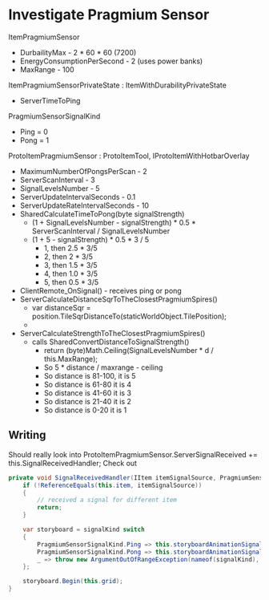 ﻿# Investigate Pragmium Sensor

ItemPragmiumSensor

* DurbailityMax - 2 * 60 * 60 (7200)
* EnergyConsumptionPerSecond - 2 (uses power banks)
* MaxRange - 100

ItemPragmiumSensorPrivateState : ItemWithDurabilityPrivateState

* ServerTimeToPing

PragmiumSensorSignalKind

* Ping = 0
* Pong = 1

ProtoItemPragmiumSensor : ProtoItemTool, IProtoItemWithHotbarOverlay

* MaximumNumberOfPongsPerScan - 2
* ServerScanInterval - 3
* SignalLevelsNumber - 5
* ServerUpdateIntervalSeconds - 0.1
* ServerUpdateRateIntervalSeconds - 10
* SharedCalculateTimeToPong(byte signalStrength)
	* (1 + SignalLevelsNumber - signalStrength) * 0.5 * ServerScanInterval / SignalLevelsNumber
	* (1 + 5 - signalStrength) * 0.5 * 3 / 5
		* 1, then 2.5 * 3/5
		* 2, then 2 * 3/5
		* 3, then 1.5 * 3/5
		* 4, then 1.0 * 3/5
		* 5, then 0.5 * 3/5
* ClientRemote_OnSignal() - receives ping or pong
* ServerCalculateDistanceSqrToTheClosestPragmiumSpires()
	* var distanceSqr = position.TileSqrDistanceTo(staticWorldObject.TilePosition);
	* 
* ServerCalculateStrengthToTheClosestPragmiumSpires()
	* calls SharedConvertDistanceToSignalStrength()
		* return (byte)Math.Ceiling(SignalLevelsNumber * d / this.MaxRange);
		* So 5 * distance / maxrange - ceiling
		* So distance is 81-100, it is 5
		* So distance is 61-80 it is 4
		* So distance is 41-60 it is 3
		* So distance is 21-40 it is 2
		* So distance is 0-20 it is 1


## Writing

Should really look into ProtoItemPragmiumSensor.ServerSignalReceived += this.SignalReceivedHandler;
Check out 

```cs
private void SignalReceivedHandler(IItem itemSignalSource, PragmiumSensorSignalKind signalKind)
    if (!ReferenceEquals(this.item, itemSignalSource))
    {
        // received a signal for different item
        return;
    }

    var storyboard = signalKind switch
    {
        PragmiumSensorSignalKind.Ping => this.storyboardAnimationSignalPing,
        PragmiumSensorSignalKind.Pong => this.storyboardAnimationSignalPong,
        _ => throw new ArgumentOutOfRangeException(nameof(signalKind), signalKind, null)
    };

    storyboard.Begin(this.grid);
}
```